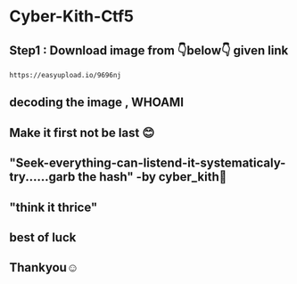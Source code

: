 #  Cyber-Kith-Ctf5
## Step1 : Download image from 👇below👇 given link

```
https://easyupload.io/9696nj
```

##  decoding the image , WHOAMI

##  Make it first not be last 😊
## "Seek-everything-can-listend-it-systematicaly-try......garb the hash"  -by cyber_kith🥰
## "think it thrice"
##  best of luck
##  Thankyou☺
